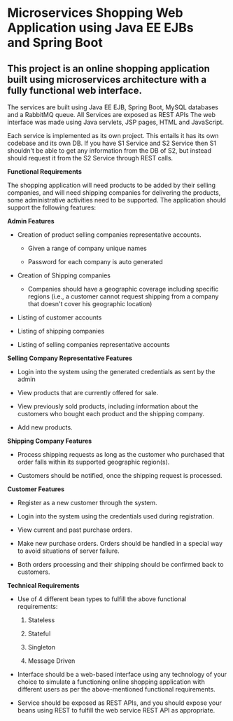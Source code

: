 # Microservices Shopping Web Application using Java EE EJBs and Spring Boot 

## This project is an online shopping application built using microservices architecture with a fully functional web interface. 
The services are
built using Java EE EJB, Spring Boot, MySQL databases and a RabbitMQ
queue. All Services are exposed as REST APIs The web interface was made
using Java servlets, JSP pages, HTML and JavaScript.

Each service is implemented as its own project. This entails it has its
own codebase and its own DB. If you have S1 Service and S2 Service then
S1 shouldn't be able to get any information from the DB of S2, but
instead should request it from the S2 Service through REST calls.

**Functional Requirements**

The shopping application will need products to be added by their selling
companies, and will need shipping companies for delivering the products,
some administrative activities need to be supported. The application
should support the following features:

**Admin Features**

-   Creation of product selling companies representative accounts.

    -   Given a range of company unique names

    -   Password for each company is auto generated

-   Creation of Shipping companies

    -   Companies should have a geographic coverage including specific
        regions (i.e., a customer cannot request shipping from a company
        that doesn't cover his geographic location)

-   Listing of customer accounts

-   Listing of shipping companies

-   Listing of selling companies representative accounts

**Selling Company Representative Features**

-   Login into the system using the generated credentials as sent by the
    admin

-   View products that are currently offered for sale.

-   View previously sold products, including information about the
    customers who bought each product and the shipping company.

-   Add new products.

**Shipping Company Features**

-   Process shipping requests as long as the customer who purchased that
    order falls within its supported geographic region(s).

-   Customers should be notified, once the shipping request is
    processed.

**Customer Features**

-   Register as a new customer through the system.

-   Login into the system using the credentials used during
    registration.

-   View current and past purchase orders.

-   Make new purchase orders. Orders should be handled in a special way
    to avoid situations of server failure.

-   Both orders processing and their shipping should be confirmed back
    to customers.

**Technical Requirements**

-   Use of 4 different bean types to fulfill the above functional
    requirements:

    1.  Stateless

    2.  Stateful

    3.  Singleton

    4.  Message Driven

-   Interface should be a web-based interface using any technology of
    your choice to simulate a functioning online shopping application
    with different users as per the above-mentioned functional
    requirements.

-   Service should be exposed as REST APIs, and you should expose your
    beans using REST to fulfill the web service REST API as appropriate.
